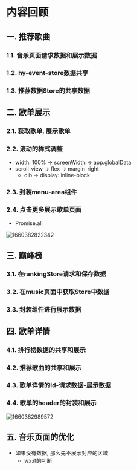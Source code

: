 # 内容回顾

## 一. 推荐歌曲

### 1.1. 音乐页面请求数据和展示数据





### 1.2. hy-event-store数据共享





### 1.3. 推荐数据Store的共享数据







## 二. 歌单展示

### 2.1. 获取歌单, 展示歌单





### 2.2. 滚动的样式调整

* width: 100% -> screenWidth -> app.globalData
* scroll-view -> flex -> margin-right
  * dib -> display: inline-block





### 2.3. 封装menu-area组件





### 2.4. 点击更多展示歌单页面

* Promise.all

![1660382822342](C:\Users\DELL\AppData\Roaming\Typora\typora-user-images\1660382822342.png)





## 三. 巅峰榜

### 3.1. 在rankingStore请求和保存数据





### 3.2. 在music页面中获取Store中数据





### 3.3. 封装组件进行展示数据







## 四. 歌单详情

### 4.1. 排行榜数据的共享和展示





### 4.2. 推荐歌曲的共享和展示





### 4.3. 歌单详情的id-请求数据-展示数据





### 4.4. 歌单的header的封装和展示

![1660382989572](C:\Users\DELL\AppData\Roaming\Typora\typora-user-images\1660382989572.png)





## 五. 音乐页面的优化

* 如果没有数据, 那么先不展示对应的区域
  * wx:if的判断















